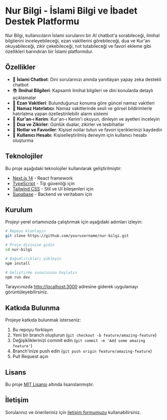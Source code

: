 # Nur Bilgi - İslami Bilgi ve İbadet Destek Platformu

Nur Bilgi, kullanıcıların İslami sorularını bir AI chatbot'a sorabileceği, ilmihal bilgilerini inceleyebileceği, ezan vakitlerini görebileceği, dua ve Kur'an okuyabileceği, zikir çekebileceği, not tutabileceği ve favori ekleme gibi özellikleri barındıran bir İslami platformdur.

## Özellikler

- 🤖 **İslami Chatbot**: Dini sorularınızı anında yanıtlayan yapay zeka destekli chatbot
- 📚 **İlmihal Bilgileri**: Kapsamlı ilmihal bilgileri ve dini konularda detaylı açıklamalar
- 🕌 **Ezan Vakitleri**: Bulunduğunuz konuma göre güncel namaz vakitleri
- 🔔 **Namaz Hatırlatıcı**: Namaz vakitlerinde sesli ve görsel bildirimlerle hatırlatma yapan özelleştirilebilir alarm sistemi
- 📖 **Kur'an-ı Kerim**: Kur'an-ı Kerim'i okuyun, dinleyin ve ayetleri inceleyin
- 🤲 **Dua ve Zikirler**: Günlük dualar, zikirler ve tesbihatlar
- 📝 **Notlar ve Favoriler**: Kişisel notlar tutun ve favori içeriklerinizi kaydedin
- 👤 **Kullanıcı Hesabı**: Kişiselleştirilmiş deneyim için kullanıcı hesabı oluşturma

## Teknolojiler

Bu proje aşağıdaki teknolojiler kullanılarak geliştirilmiştir:

- [Next.js 14](https://nextjs.org/) - React framework
- [TypeScript](https://www.typescriptlang.org/) - Tip güvenliği için
- [Tailwind CSS](https://tailwindcss.com/) - Stil ve UI bileşenleri için
- [Supabase](https://supabase.io/) - Backend ve veritabanı için

## Kurulum

Projeyi yerel ortamınızda çalıştırmak için aşağıdaki adımları izleyin:

```bash
# Repoyu klonlayın
git clone https://github.com/yourusername/nur-bilgi.git

# Proje dizinine gidin
cd nur-bilgi

# Bağımlılıkları yükleyin
npm install

# Geliştirme sunucusunu başlatın
npm run dev
```

Tarayıcınızda [http://localhost:3000](http://localhost:3000) adresine giderek uygulamayı görüntüleyebilirsiniz.

## Katkıda Bulunma

Projeye katkıda bulunmak isterseniz:

1. Bu repoyu forklayın
2. Yeni bir branch oluşturun (`git checkout -b feature/amazing-feature`)
3. Değişikliklerinizi commit edin (`git commit -m 'Add some amazing feature'`)
4. Branch'inize push edin (`git push origin feature/amazing-feature`)
5. Pull Request açın

## Lisans

Bu proje [MIT Lisansı](LICENSE) altında lisanslanmıştır.

## İletişim

Sorularınız ve önerileriniz için [iletişim formumuzu](https://nur-bilgi.com/contact) kullanabilirsiniz.

